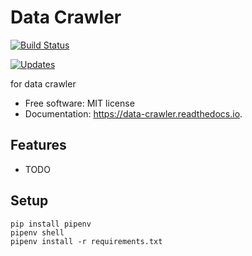 # Data Crawler

[![Build Status](https://travis-ci.org/TechNukrom/data-crawler.svg?branch=master)](https://travis-ci.org/TechNukrom/data-crawler)

[![Updates](https://pyup.io/repos/github/TechNukrom/data-crawler/shield.svg)](https://pyup.io/account/repos/github/TechNukrom/data-crawler/)


for data crawler

  - Free software: MIT license
  - Documentation: <https://data-crawler.readthedocs.io>.

## Features

  - TODO

## Setup

```
pip install pipenv
pipenv shell
pipenv install -r requirements.txt
```
